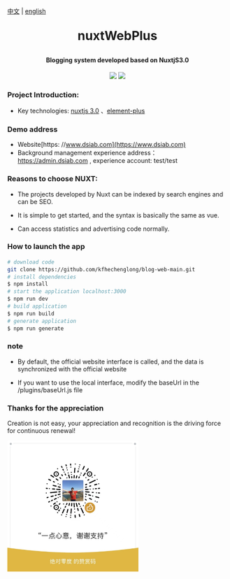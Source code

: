 
<div><a href="https://github.com/kfhechenglong/blog-web-main/blob/dev/README.md">中文</a>  |  <a href="https://github.com/kfhechenglong/blog-web-main/blob/dev/README.en.md">english</a></div>

<h1 align="center" style="margin: 30px 0 30px; font-weight: bold;">nuxtWebPlus</h1>
<h4 align="center">Blogging system developed based on NuxtjS3.0</h4>
<p align="center">
	<a href="https://gitee.com/kfhechenglong/blog-web-main.git"><img src="https://gitee.com/kfhechenglong/blog-web-main/badge/star.svg?theme=dark"></a>
	<a href="https://gitee.com/kfhechenglong/blog-web-main.git"><img src="https://gitee.com/kfhechenglong/blog-web-main/badge/fork.svg?theme=dark"></a>
</p>


### Project Introduction:

- Key technologies: [nuxtjs 3.0](https://nuxt.com/docs/getting-started/introduction) 、[element-plus](https://element-plus.gitee.io/zh-CN/)

### Demo address


- Website[https: //www.dsiab.com](https://www.dsiab.com)
- Background management experience address： https://admin.dsiab.com , experience account: test/test



### Reasons to choose NUXT:

- The projects developed by Nuxt can be indexed by search engines and can be SEO.

- It is simple to get started, and the syntax is basically the same as vue.

- Can access statistics and advertising code normally.

### How to launch the app

```bash
# download code
git clone https://github.com/kfhechenglong/blog-web-main.git
# install dependencies
$ npm install
# start the application localhost:3000
$ npm run dev
# build application
$ npm run build
# generate application
$ npm run generate
```
### note
- By default, the official website interface is called, and the data is synchronized with the official website
  
- If you want to use the local interface, modify the baseUrl in the /plugins/baseUrl.js file

### Thanks for the appreciation

Creation is not easy, your appreciation and recognition is the driving force for continuous renewal!

<img src="./assets/img/donate.jpg" alt="赞赏" width="300px" />



